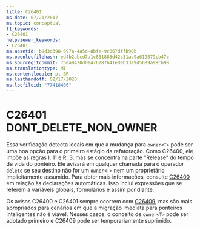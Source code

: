 ```yaml
---
title: C26401
ms.date: 07/21/2017
ms.topic: conceptual
f1_keywords:
- C26401
helpviewer_keywords:
- C26401
ms.assetid: b9d3d398-697a-4a5d-8bfe-9c667dffb90b
ms.openlocfilehash: ed4b2abcd7a1c831883d42c31ac9a619879cb47c
ms.sourcegitcommit: 7bea0420d0e476287641edeb33a9d5689a98cb98
ms.translationtype: MT
ms.contentlocale: pt-BR
ms.lasthandoff: 02/17/2020
ms.locfileid: "77418406"
---
```

# <a name="c26401-dont_delete_non_owner"></a>C26401 DONT_DELETE_NON_OWNER

Essa verificação detecta locais em que a mudança para `owner<T>` pode ser uma boa opção para o primeiro estágio da refatoração. Como C26400, ele impõe as regras I. 11 e R. 3, mas se concentra na parte "Release" do tempo de vida do ponteiro. Ele avisará em qualquer chamada para o operador `delete` se seu destino não for um `owner<T>` nem um proprietário implicitamente assumido. Para obter mais informações, consulte [C26400](c26400.md) em relação às declarações automáticas. Isso inclui expressões que se referem a variáveis globais, formulários e assim por diante.

Os avisos C26400 e C26401 sempre ocorrem com [C26409](c26409.md), mas são mais apropriados para cenários em que a migração imediata para ponteiros inteligentes não é viável. Nesses casos, o conceito de `owner<T>` pode ser adotado primeiro e C26409 pode ser temporariamente suprimido.
